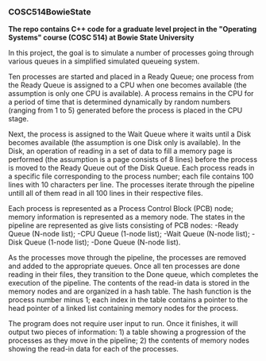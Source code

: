 ### COSC514BowieState
**The repo contains C++ code for a graduate level project in the "Operating Systems" course (COSC 514) at Bowie State University**

In this project, the goal is to simulate a number of processes going through various queues in a simplified simulated queueing system. 

Ten processes are started and placed in a Ready Queue; one process from the Ready Queue is assigned to a CPU when one becomes available (the assumption is only one CPU is available). A process remains in the CPU for a period of time that is determined dynamically by random numbers (ranging from 1 to 5) generated before the process is placed in the CPU stage.  

Next, the process is assigned to the Wait Queue where it waits until a Disk becomes available (the assumption is one Disk only is available). In the Disk, an operation of reading in a set of data to fill a memory page is performed (the assumption is a page consists of 8 lines) before the process is moved to the Ready Queue out of the Disk Queue. Each process reads in a specific file corresponding to the process number; each file contains 100 lines with 10 characters per line. The processes iterate through the pipeline untill all of them read in all 100 lines in their respective files. 

Each process is represented as a Process Control Block (PCB) node; memory information is represented as a memory node. The states in the pipeline are represented as  give lists consisting of PCB nodes: 
-Ready Queue (N-node list); 
-CPU Queue (1-node list); 
-Wait Queue (N-node list); 
-Disk Queue (1-node list); 
-Done Queue (N-node list). 

As the processes move through the pipeline, the processes are removed and added to the appropriate queues. Once all ten processes are done reading in their files, they transition to the Done queue, which completes the execution of the pipeline. The contents of the read-in data is stored in the memory nodes and are organized in a hash table. The hash function is the process number minus 1; each index in the table contains a pointer to the head pointer of a linked list containing memory nodes for the process.

The program does not require user input to run. Once it finishes, it will output two pieces of information: 1) a table showing a progression of the processes as they move in the pipeline; 2) the contents of memory nodes showing the read-in data for each of the processes.
